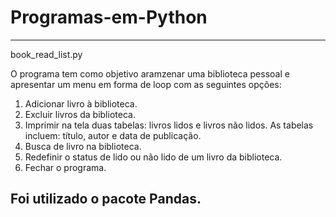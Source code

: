 # Programas-em-Python

-----------------------------------------------------
book_read_list.py

O programa tem como objetivo aramzenar uma biblioteca pessoal e apresentar um menu em forma de loop com as seguintes opções:

1) Adicionar livro à biblioteca.
2) Excluir livros da biblioteca.
3) Imprimir na tela duas tabelas: livros lidos e livros não lidos. As tabelas incluem: título, autor e data de publicação.
4) Busca de livro na biblioteca.
5) Redefinir o status de lido ou não lido de um livro da biblioteca.
6) Fechar o programa.

Foi utilizado o pacote Pandas.
-----------------------------------------------------

